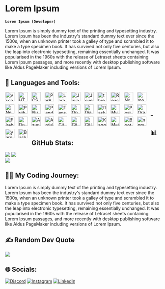 # Lorem Ipsum

**` Lorem Ipsum (Developer) `**

Lorem Ipsum is simply dummy text of the printing and typesetting industry. Lorem Ipsum has been the industry's standard dummy text ever since the 1500s, when an unknown printer took a galley of type and scrambled it to make a type specimen book. It has survived not only five centuries, but also the leap into electronic typesetting, remaining essentially unchanged. It was popularised in the 1960s with the release of Letraset sheets containing Lorem Ipsum passages, and more recently with desktop publishing software like Aldus PageMaker including versions of Lorem Ipsum.

## 🧰 Languages and Tools:

<img align="left" alt="vscode" width="30px" style="padding-bottom:10px;padding-right:10px;" src="https://cdn.jsdelivr.net/gh/devicons/devicon/icons/vscode/vscode-original.svg" />
<img align="left" alt="HTML" width="30px" style="padding-bottom:10px;padding-right:10px;" src="https://cdn.jsdelivr.net/gh/devicons/devicon/icons/html5/html5-plain.svg" />
<img align="left" alt="CSS" width="30px" style="padding-bottom:10px;padding-right:10px;" src="https://cdn.jsdelivr.net/gh/devicons/devicon/icons/css3/css3-plain.svg" />
<img align="left" alt="PHP" width="30px" style="padding-bottom:10px;padding-right:10px;" src="https://cdn.jsdelivr.net/gh/devicons/devicon/icons/php/php-original.svg" />
<img align="left" alt="Laravel" width="30px" style="padding-bottom:10px;padding-right:10px;" src="https://cdn.jsdelivr.net/gh/devicons/devicon/icons/laravel/laravel-plain.svg" />
<img align="left" alt="JavaScript" width="30px" style="padding-bottom:10px;padding-right:10px;" src="https://cdn.jsdelivr.net/gh/devicons/devicon/icons/javascript/javascript-plain.svg" />
<img align="left" alt="Jquery" width="30px" style="padding-bottom:10px;padding-right:10px;" src="https://cdn.jsdelivr.net/gh/devicons/devicon/icons/jquery/jquery-plain-wordmark.svg" />
<img align="left" alt="threeJS" width="30px" style="padding-bottom:10px;padding-right:10px;" src="https://cdn.jsdelivr.net/gh/devicons/devicon/icons/threejs/threejs-original-wordmark.svg" />
<img align="left" alt="React" width="30px" style="padding-bottom:10px;padding-right:10px;" src="https://cdn.jsdelivr.net/gh/devicons/devicon/icons/react/react-original.svg" />
<img align="left" alt="NodeJS" width="30px" style="padding-bottom:10px;padding-right:10px;" src="https://cdn.jsdelivr.net/gh/devicons/devicon/icons/nodejs/nodejs-original.svg" />
<img align="left" alt="mongoDB" width="30px" style="padding-bottom:10px;padding-right:10px;" src="https://cdn.jsdelivr.net/gh/devicons/devicon/icons/mongodb/mongodb-original-wordmark.svg" />
<img align="left" alt="NextJS" width="30px" style="padding-bottom:10px;padding-right:10px;" src="https://cdn.jsdelivr.net/gh/devicons/devicon/icons/nextjs/nextjs-original-wordmark.svg" />
<img align="left" alt="Python" width="30px" style="padding-bottom:10px;padding-right:10px;" src="https://cdn.jsdelivr.net/gh/devicons/devicon/icons/python/python-plain.svg" />
<img align="left" alt="Numpy" width="30px" style="padding-bottom:10px;padding-right:10px;" src="https://cdn.jsdelivr.net/gh/devicons/devicon/icons/numpy/numpy-original.svg" />
<img align="left" alt="Pandas" width="30px" style="padding-bottom:10px;padding-right:10px;" src="https://cdn.jsdelivr.net/gh/devicons/devicon/icons/pandas/pandas-original-wordmark.svg" />
<img align="left" alt="Tensorflow" width="30px" style="padding-bottom:10px;padding-right:10px;" src="https://cdn.jsdelivr.net/gh/devicons/devicon/icons/tensorflow/tensorflow-original.svg" />
<img align="left" alt="OpenCV" width="30px" style="padding-bottom:10px;padding-right:10px;" src="https://cdn.jsdelivr.net/gh/devicons/devicon/icons/opencv/opencv-original-wordmark.svg" />
<img align="left" alt="Django" width="30px" style="padding-bottom:10px;padding-right:10px;" src="https://cdn.jsdelivr.net/gh/devicons/devicon/icons/django/django-plain.svg" />
<img align="left" alt="flask" width="30px" style="padding-bottom:10px;padding-right:10px;" src="https://cdn.jsdelivr.net/gh/devicons/devicon/icons/flask/flask-original-wordmark.svg" />
<img align="left" alt="MySQL" width="30px" style="padding-bottom:10px;padding-right:10px;" src="https://cdn.jsdelivr.net/gh/devicons/devicon/icons/mysql/mysql-original-wordmark.svg" />
<img align="left" alt="PostgreSQL" width="30px" style="padding-bottom:10px;padding-right:10px;" src="https://cdn.jsdelivr.net/gh/devicons/devicon/icons/postgresql/postgresql-plain-wordmark.svg" />
<img align="left" alt="Oracle" width="30px" style="padding-bottom:10px;padding-right:10px;" src="https://cdn.jsdelivr.net/gh/devicons/devicon/icons/oracle/oracle-original.svg" />
<img align="left" alt="Firebase" width="30px" style="padding-bottom:10px;padding-right:10px;" src="https://cdn.jsdelivr.net/gh/devicons/devicon/icons/firebase/firebase-plain-wordmark.svg" />
<img align="left" alt="Docker" width="30px" style="padding-bottom:10px;padding-right:10px;" src="https://cdn.jsdelivr.net/gh/devicons/devicon/icons/docker/docker-plain-wordmark.svg" />
<img align="left" alt="Azure" width="30px" style="padding-bottom:10px;padding-right:10px;" src="https://cdn.jsdelivr.net/gh/devicons/devicon/icons/azure/azure-original.svg" />
<img align="left" alt="Arduino" width="30px" style="padding-bottom:10px;padding-right:10px;" src="https://cdn.jsdelivr.net/gh/devicons/devicon/icons/arduino/arduino-original.svg" />
<img align="left" alt="GitHub" width="30px" style="padding-bottom:10px;padding-right:10px;" src="https://cdn.jsdelivr.net/gh/devicons/devicon/icons/github/github-original.svg" />
<img align="left" alt="Git" width="30px" style="padding-bottom:10px;padding-right:10px;" src="https://cdn.jsdelivr.net/gh/devicons/devicon/icons/git/git-original.svg" />
<img align="left" alt="Gitlab" width="30px" style="padding-bottom:10px;padding-right:10px;" src="https://cdn.jsdelivr.net/gh/devicons/devicon/icons/gitlab/gitlab-original.svg" />
<img align="left" alt="Kaggle" width="30px" style="padding-bottom:10px;padding-right:10px;" src="https://cdn.jsdelivr.net/gh/devicons/devicon/icons/kaggle/kaggle-original-wordmark.svg" />
<img align="left" alt="MaterialUI" width="30px" style="padding-bottom:10px;padding-right:10px;" src="https://cdn.jsdelivr.net/gh/devicons/devicon/icons/materialui/materialui-original.svg" />
<img align="left" alt="Bootstrap" width="30px" style="padding-bottom:10px;padding-right:10px;" src="https://cdn.jsdelivr.net/gh/devicons/devicon/icons/bootstrap/bootstrap-plain.svg" />
<img align="left" alt="npm" width="30px" style="padding-bottom:10px;padding-right:10px;" src="https://cdn.jsdelivr.net/gh/devicons/devicon/icons/npm/npm-original-wordmark.svg" />
<img align="left" alt="yarn" width="30px" style="padding-bottom:10px;padding-right:10px;" src="https://cdn.jsdelivr.net/gh/devicons/devicon/icons/yarn/yarn-original-wordmark.svg" />
<img align="left" alt="Bash" width="30px" style="padding-bottom:10px;padding-right:10px;" src="https://cdn.jsdelivr.net/gh/devicons/devicon/icons/bash/bash-original.svg" />
<br/>
<br/>

## -

## 📊 GitHub Stats:
![](https://github-readme-streak-stats.herokuapp.com/?user=ZarelLast&theme=tokyonight&hide_border=true&include_all_commits=true&count_private=true)
![](https://github-readme-stats.vercel.app/api/top-langs/?username=ZarelLast&theme=tokyonight&hide_border=true&include_all_commits=true&count_private=true&layout=compact)<br/>
![](https://github-readme-stats.vercel.app/api?username=ZarelLast&theme=tokyonight&hide_border=true&include_all_commits=true&count_private=true\&rank_icon=github)


## 👨‍💻 My Coding Journey:

Lorem Ipsum is simply dummy text of the printing and typesetting industry. Lorem Ipsum has been the industry's standard dummy text ever since the 1500s, when an unknown printer took a galley of type and scrambled it to make a type specimen book. It has survived not only five centuries, but also the leap into electronic typesetting, remaining essentially unchanged. It was popularised in the 1960s with the release of Letraset sheets containing Lorem Ipsum passages, and more recently with desktop publishing software like Aldus PageMaker including versions of Lorem Ipsum.

## ✍️ Random Dev Quote
![](https://quotes-github-readme.vercel.app/api?type=horizontal&theme=tokyonight)

## 🌐 Socials:

[![Discord](https://img.shields.io/badge/Discord-%237289DA.svg?logo=discord&logoColor=white)](https://discordapp.com/users/926391344644100106)
[![Instagram](https://img.shields.io/badge/Instagram-%23E4405F.svg?logo=Instagram&logoColor=white)](https://www.instagram.com/triwibow_ilham/)
[![LinkedIn](https://img.shields.io/badge/LinkedIn-%230077B5.svg?logo=linkedin&logoColor=white)](https://www.linkedin.com/in/m-ilham-tri/)
